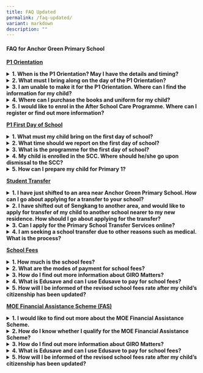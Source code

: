 ```yaml
---
title: FAQ Updated
permalink: /faq-updated/
variant: markdown
description: ""
---
```

<h4> FAQ for Anchor Green Primary School</h4>

<strong><u>P1 Orientation</u></strong>
<details class="isomer-details">
	<summary><strong>1. When is the P1 Orientation? May I have the details and timing?</strong></summary>
<div data-type="detailsContent" class="isomer-details-content">
P1 orientation is scheduled on 3 Jan 2022. <br>
Details of the orientation is shared in the following link -<a href="https://www.anchorgreenpri.moe.edu.sg/calendar/" rel="noopener noreferrer nofollow" target="_self">https://www.anchorgreenpri.moe.edu.sg/calendar/</a><br>
Further details on timing will be emailed to you at a closer date.<br><br>
</div>
</details>
<details class="isomer-details">
<summary><strong>2. What must I bring along on the day of the P1 Orientation?</strong></summary>
<div data-type="detailsContent" class="isomer-details-content">There is no need to bring any documents, unless you have been informed by the General Office staff to submit specific documents.<br><br>
</div></details>
<details class="isomer-details">
<summary><strong>3. I am unable to make it for the P1 Orientation. Where can I find the information for my child?</strong></summary>
<div data-type="detailsContent" class="isomer-details-content">Important information on the P1 Orientation will be posted on the school’s website after the event. You may find out more here -<a href="https://anchorgreenpri.moe.edu.sg/resources/p1-orientation-2023/arrival-and-dismissal-points" rel="noopener noreferrer nofollow" target="_self">https://anchorgreenpri.moe.edu.sg/resources/p1-orientation-2023/arrival-and-dismissal-points</a>
<br><br>
</div></details>
<details class="isomer-details">
<summary><strong>4. Where can I purchase the books and uniform for my child?</strong></summary>
<div data-type="detailsContent" class="isomer-details-content">Important information on the P1 Orientation will be posted on the school’s website after the event. You may find out more here -<a href="https://anchorgreenpri.moe.edu.sg/resources/school-vendors" rel="noopener noreferrer nofollow" target="_self"> https://anchorgreenpri.moe.edu.sg/resources/school-vendors</a>
<br><br>
</div></details>
<details class="isomer-details">
<summary><strong>5. I would like to enrol in the After School Care Programme. Where can I register or find out more information?</strong></summary>
<div data-type="detailsContent" class="isomer-details-content">The school’s After School Care Programme is under QSF- The Enablers. To register or enquire on further details, you may click on the following link.<a href="https://anchorgreenpri.moe.edu.sg/resources/student-care-information" rel="noopener noreferrer nofollow" target="_self"> https://anchorgreenpri.moe.edu.sg/resources/student-care-information</a>
<br><br>
</div></details>

<strong><u>P1 First Day of School</u></strong>
<details class="isomer-details">
	<summary><strong>1. What must my child bring on the first day of school?</strong></summary>
<div data-type="detailsContent" class="isomer-details-content">You may find out more details here, pls refer to slides 18 and 19 of Primary 1 Orientation –<a href="https://www.anchorgreenpri.moe.edu.sg/files/For%20Parents/P1%20Orientation%20for%202023%20Cohort.pdf" rel="noopener noreferrer nofollow" target="_self">https://www.anchorgreenpri.moe.edu.sg/files/For%20Parents/P1%20Orientation%20for%202023%20Cohort.pdf</a><br><br>
</div>
</details> 
<details class="isomer-details">
<summary><strong>2. What time should we report on the first day of school?</strong></summary>
<div data-type="detailsContent" class="isomer-details-content">Reporting time for first day of school for P1 students on 3 Jan 2023 is 08.00am. You may find out more details here –<a href="https://www.anchorgreenpri.moe.edu.sg/files/For%20Parents/P1%20Orientation%20for%202023%20Cohort.pdf" rel="noopener noreferrer nofollow" target="_self">https://www.anchorgreenpri.moe.edu.sg/files/For%20Parents/P1%20Orientation%20for%202023%20Cohort.pdf</a><br><br>
</div></details>
<details class="isomer-details">
<summary><strong>3. What is the programme for the first day of school?</strong></summary>
<div data-type="detailsContent" class="isomer-details-content">The programme for first day of school will broadly encompass classroom activities with teachers, parents’ briefing as well as school experience with parents to support P1 students to transit into primary school. You may find out more details here –<a href="https://www.anchorgreenpri.moe.edu.sg/files/For%20Parents/P1%20Orientation%20for%202023%20Cohort.pdf" rel="noopener noreferrer nofollow" target="_self">https://www.anchorgreenpri.moe.edu.sg/files/For%20Parents/P1%20Orientation%20for%202023%20Cohort.pdf</a>
<br><br>
</div></details>
<details class="isomer-details">
<summary><strong>4. My child is enrolled in the SCC. Where should he/she go upon dismissal to the SCC?</strong></summary>
<div data-type="detailsContent" class="isomer-details-content">You may find out more details here –<a href="https://www.anchorgreenpri.moe.edu.sg/resources/student-care-information/" rel="noopener noreferrer nofollow" target="_self">  https://www.anchorgreenpri.moe.edu.sg/resources/student-care-information/</a>
<br><br>
</div></details>
<details class="isomer-details">
<summary><strong>5. How can I prepare my child for Primary 1?</strong></summary>
<div data-type="detailsContent" class="isomer-details-content">You may find out more details here –<a href="https://www.anchorgreenpri.moe.edu.sg/files/For%20Parents/Parent%20Kit%20-%20Starting%20Your%20Primary%201%20Journey.pdf" rel="noopener noreferrer nofollow" target="_self"> https://www.anchorgreenpri.moe.edu.sg/files/For%20Parents/Parent%20Kit%20-%20Starting%20Your%20Primary%201%20Journey.pdf</a>
<br><br>
</div></details>

<strong><u>Student Transfer</u></strong>
<details class="isomer-details">
	<summary><strong>1. I have just shifted to an area near Anchor Green Primary School. How can I go about applying for a transfer to your school?</strong></summary>
<div data-type="detailsContent" class="isomer-details-content">You may wish to consider Primary School Transfer Service. You may find out more details here –<a href="https://www.moe.gov.sg/primary/transfers" target="_blank">https://www.moe.gov.sg/primary/transfers</a><br><br>
</div>
</details> 
<details class="isomer-details">
<summary><strong>2. I have shifted out of Sengkang to another area, and would like to apply for transfer of my child to another school nearer to my new residence. How should I go about applying for the transfer?</strong></summary>
<div data-type="detailsContent" class="isomer-details-content">You may wish to consider Primary School Transfer Service. You may find out more details here –<a href="https://www.moe.gov.sg/primary/transfers" target="_blank">https://www.moe.gov.sg/primary/transfers</a><br><br>
</div></details>
<details class="isomer-details">
<summary><strong>3. Can I apply for the Primary School Transfer Services online?</strong></summary>
<div data-type="detailsContent" class="isomer-details-content">You may find out more details here –<a href="https://www.moe.gov.sg/primary/transfers" target="_blank">https://www.moe.gov.sg/primary/transfers</a>
<br><br>
</div></details>
<details class="isomer-details">
<summary><strong>4. I am seeking a school transfer due to other reasons such as medical. What is the process?</strong></summary>
<div data-type="detailsContent" class="isomer-details-content">If you are seeking a school transfer due to other reasons such as medical conditions, you should approach your child’s current school directly for assistance. Transferring your child to another school is an important decision, as the change in environment can disrupt the quality of their education. We encourage you to work with the school as they are best placed to advise you on your child’s learning needs.
<br><br>
</div></details>

<strong><u>School Fees</u></strong>
<details class="isomer-details">
	<summary><strong>1. How much is the school fees?</strong></summary>
<div data-type="detailsContent" class="isomer-details-content">School fees differ depending on the nationality status of your child.<br>
For details of the fees charged, you may access the following link –<a href="https://www.moe.gov.sg/financial-matters/fees" target="_blank">https://www.moe.gov.sg/financial-matters/fees</a><br><br>
</div>
</details> 
<details class="isomer-details">
<summary><strong>2. What are the modes of payment for school fees?</strong></summary>
<div data-type="detailsContent" class="isomer-details-content">We strongly encourage parents/ guardians to arrange for GIRO payment of school fees as far as possible. For other payment options, pls visit the following link –<a href="https://www.moe.gov.sg/financial-matters/fees" target="_blank">https://www.moe.gov.sg/financial-matters/fees</a><br><br>
</div></details>
<details class="isomer-details">
<summary><strong>3. How do I find out more information about GIRO Matters?</strong></summary>
<div data-type="detailsContent" class="isomer-details-content">Parents/ guardians may sign up via eGIRO through the following link –<a href="https://www.moe.gov.sg/faq?categoryid=ADA62619A9DE4F32856BB59F0EDD881E" target="_blank">https://www.moe.gov.sg/faq?categoryid=ADA62619A9DE4F32856BB59F0EDD881E</a>
<br><br>
</div></details>
<details class="isomer-details">
<summary><strong>4. What is Edusave and can I use Edusave to pay for school fees?</strong></summary>
<div data-type="detailsContent" class="isomer-details-content">You may find out more details here –<a href="https://www.moe.gov.sg/financial-matters/edusave-account" target="_blank">https://www.moe.gov.sg/financial-matters/edusave-account</a>
<br><br>
</div></details>
<details class="isomer-details">
<summary><strong>5. How will I be informed of the revised school fees rate after my child’s citizenship has been updated?</strong></summary>
<div data-type="detailsContent" class="isomer-details-content">You may find out more details here –<a href="https://www.moe.gov.sg/faq?categoryid=8E7C086C95834AD68102F394C4A748EE&amp;faqid=3D4A6496F8244D99A6B57EC0952D9804" target="_blank">https://www.moe.gov.sg/faq?categoryid=8E7C086C95834AD68102F394C4A748EE&amp;faqid=3D4A6496F8244D99A6B57EC0952D9804</a>
<br><br>
</div></details>

<strong><u>MOE Financial Assistance Scheme (FAS)</u></strong>
<details class="isomer-details">
	<summary><strong>1. I would like to find out more about the MOE Financial Assistance Scheme.</strong></summary>
<div data-type="detailsContent" class="isomer-details-content">You may find out more details here -<a href="https://www.moe.gov.sg/financial-matters/financial-assistance" target="_blank"> https://www.moe.gov.sg/financial-matters/financial-assistance</a><br><br>
</div>
</details> 
<details class="isomer-details">
<summary><strong>2. How do I know whether I qualify for the MOE Financial Assistance Scheme?</strong></summary>
<div data-type="detailsContent" class="isomer-details-content">To qualify, you must fulfil the following criteria:<br>
• Are Singapore Citizens.<br>
• Attend government or government-aided schools.<br>
• Have a monthly gross household income of $3,000 or less, or a monthly per capita income of $750 or less.<br>
You may wish to use the eligibility checker to find out if you qualify.<br><a href="https://www.moe.gov.sg/financial-matters/financial-assistance&quot;" target="_blank">https://www.moe.gov.sg/financial-matters/financial-assistance</a><br><br>
</div></details>
<details class="isomer-details">
<summary><strong>3. How do I find out more information about GIRO Matters?</strong></summary>
<div data-type="detailsContent" class="isomer-details-content">Parents/ guardians may sign up via eGIRO through the following link –<a href="https://www.moe.gov.sg/faq?categoryid=ADA62619A9DE4F32856BB59F0EDD881E" target="_blank">https://www.moe.gov.sg/faq?categoryid=ADA62619A9DE4F32856BB59F0EDD881E</a>
<br><br>
</div></details>
<details class="isomer-details">
<summary><strong>4. What is Edusave and can I use Edusave to pay for school fees?</strong></summary>
<div data-type="detailsContent" class="isomer-details-content">You may find out more details here –<a href="https://www.moe.gov.sg/financial-matters/edusave-account" target="_blank">https://www.moe.gov.sg/financial-matters/edusave-account</a>
<br><br>
</div></details>
<details class="isomer-details">
<summary><strong>5. How will I be informed of the revised school fees rate after my child’s citizenship has been updated?</strong></summary>
<div data-type="detailsContent" class="isomer-details-content">You may find out more details here –<a href="https://www.moe.gov.sg/faq?categoryid=8E7C086C95834AD68102F394C4A748EE&amp;faqid=3D4A6496F8244D99A6B57EC0952D9804" target="_blank">https://www.moe.gov.sg/faq?categoryid=8E7C086C95834AD68102F394C4A748EE&amp;faqid=3D4A6496F8244D99A6B57EC0952D9804</a>
<br><br>
</div></details>